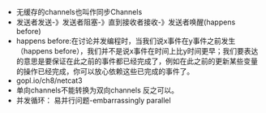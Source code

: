- 无缓存的channels也叫作同步Channels
- 发送者发送-》发送者阻塞-》直到接收者接收-》发送者唤醒(happens before)
- happens before:在讨论并发编程时，当我们说x事件在y事件之前发生（happens before），我们并不是说x事件在时间上比y时间更早；我们要表达的意思是要保证在此之前的事件都已经完成了，例如在此之前的更新某些变量的操作已经完成，你可以放心依赖这些已完成的事件了。
- gopl.io/ch8/netcat3
- 单向channels不能转换为双向channels 反之可以。
- 并发循环： 易并行问题-embarrassingly parallel